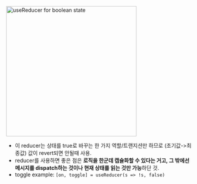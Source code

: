 <section style='display:flex'>
  <img width="350px" alt="useReducer for boolean state" src="https://user-images.githubusercontent.com/50111853/190553452-1936b4f3-e8e1-4236-9cc0-64f7b91a83bc.png">
</section>

- 이 reducer는 상태를 true로 바꾸는 한 가지 역할/트랜지션만 하므로 (초기값->최종값) 값이 revert되면 안될때 사용.
- reducer를 사용하면 좋은 점은 **로직을 한군데 캡슐화할 수 있다는 거고, 그 밖에선 메시지를 dispatch하는 것이나 현재 상태를 읽는 것만 가능**하단 것.
- toggle example: `[on, toggle] = useReducer(s => !s, false)`  
